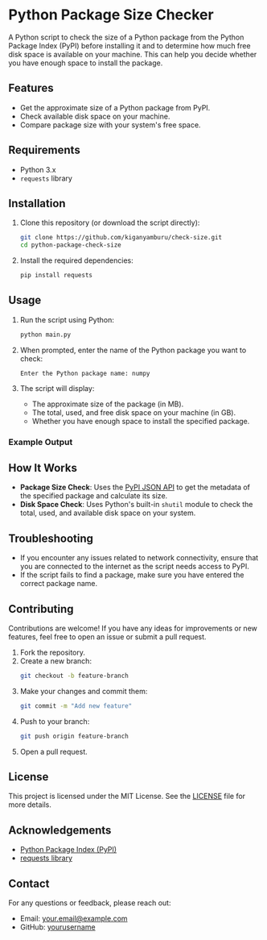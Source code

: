 # Python Package Size Checker

A Python script to check the size of a Python package from the Python Package Index (PyPI) before installing it and to determine how much free disk space is available on your machine. This can help you decide whether you have enough space to install the package.

## Features

- Get the approximate size of a Python package from PyPI.
- Check available disk space on your machine.
- Compare package size with your system's free space.

## Requirements

- Python 3.x
- `requests` library

## Installation

1. Clone this repository (or download the script directly):

   ```bash
   git clone https://github.com/kiganyamburu/check-size.git
   cd python-package-check-size
   ```

2. Install the required dependencies:
   ```bash
   pip install requests
   ```

## Usage

1. Run the script using Python:

   ```bash
   python main.py
   ```

2. When prompted, enter the name of the Python package you want to check:

   ```
   Enter the Python package name: numpy
   ```

3. The script will display:
   - The approximate size of the package (in MB).
   - The total, used, and free disk space on your machine (in GB).
   - Whether you have enough space to install the specified package.

### Example Output

## How It Works

- **Package Size Check**: Uses the [PyPI JSON API](https://warehouse.pypa.io/api-reference/json.html) to get the metadata of the specified package and calculate its size.
- **Disk Space Check**: Uses Python's built-in `shutil` module to check the total, used, and available disk space on your system.

## Troubleshooting

- If you encounter any issues related to network connectivity, ensure that you are connected to the internet as the script needs access to PyPI.
- If the script fails to find a package, make sure you have entered the correct package name.

## Contributing

Contributions are welcome! If you have any ideas for improvements or new features, feel free to open an issue or submit a pull request.

1. Fork the repository.
2. Create a new branch:
   ```bash
   git checkout -b feature-branch
   ```
3. Make your changes and commit them:
   ```bash
   git commit -m "Add new feature"
   ```
4. Push to your branch:
   ```bash
   git push origin feature-branch
   ```
5. Open a pull request.

## License

This project is licensed under the MIT License. See the [LICENSE](LICENSE) file for more details.

## Acknowledgements

- [Python Package Index (PyPI)](https://pypi.org/)
- [requests library](https://docs.python-requests.org/)

## Contact

For any questions or feedback, please reach out:

- Email: your.email@example.com
- GitHub: [yourusername](https://github.com/yourusername)
